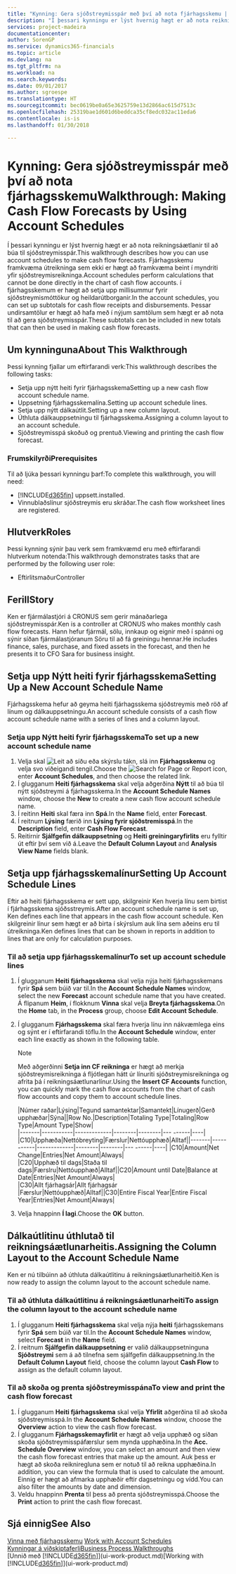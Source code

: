 ```yaml
---
title: "Kynning: Gera sjóðstreymisspár með því að nota fjárhagsskemu | Microsoft Docs"
description: "Í þessari kynningu er lýst hvernig hægt er að nota reikningsáætlanir til að búa til sjóðstreymisspár. Fjárhagsskemu framkvæma útreikninga sem ekki er hægt að framkvæma beint í myndriti yfir sjóðstreymisreikninga. í fjárhagsskemum er hægt að setja upp millisummur fyrir sjóðstreymismóttökur og heildarútborganir. Þessar undirsamtölur er hægt að hafa með í nýjum samtölum sem hægt er að nota til að gera sjóðstreymisspár."
services: project-madeira
documentationcenter: 
author: SorenGP
ms.service: dynamics365-financials
ms.topic: article
ms.devlang: na
ms.tgt_pltfrm: na
ms.workload: na
ms.search.keywords: 
ms.date: 09/01/2017
ms.author: sgroespe
ms.translationtype: HT
ms.sourcegitcommit: bec0619be0a65e3625759e13d2866ac615d7513c
ms.openlocfilehash: 25319bae1d601d6beddca35cf8edc032ac11eda6
ms.contentlocale: is-is
ms.lasthandoff: 01/30/2018

---
```

# <a name="walkthrough-making-cash-flow-forecasts-by-using-account-schedules"></a><span data-ttu-id="34502-106">Kynning: Gera sjóðstreymisspár með því að nota fjárhagsskemu</span><span class="sxs-lookup"><span data-stu-id="34502-106">Walkthrough: Making Cash Flow Forecasts by Using Account Schedules</span></span>
<span data-ttu-id="34502-107">Í þessari kynningu er lýst hvernig hægt er að nota reikningsáætlanir til að búa til sjóðstreymisspár.</span><span class="sxs-lookup"><span data-stu-id="34502-107">This walkthrough describes how you can use account schedules to make cash flow forecasts.</span></span> <span data-ttu-id="34502-108">Fjárhagsskemu framkvæma útreikninga sem ekki er hægt að framkvæma beint í myndriti yfir sjóðstreymisreikninga.</span><span class="sxs-lookup"><span data-stu-id="34502-108">Account schedules perform calculations that cannot be done directly in the chart of cash flow accounts.</span></span> <span data-ttu-id="34502-109">í fjárhagsskemum er hægt að setja upp millisummur fyrir sjóðstreymismóttökur og heildarútborganir.</span><span class="sxs-lookup"><span data-stu-id="34502-109">In the account schedules, you can set up subtotals for cash flow receipts and disbursements.</span></span> <span data-ttu-id="34502-110">Þessar undirsamtölur er hægt að hafa með í nýjum samtölum sem hægt er að nota til að gera sjóðstreymisspár.</span><span class="sxs-lookup"><span data-stu-id="34502-110">These subtotals can be included in new totals that can then be used in making cash flow forecasts.</span></span>  

## <a name="about-this-walkthrough"></a><span data-ttu-id="34502-111">Um kynninguna</span><span class="sxs-lookup"><span data-stu-id="34502-111">About This Walkthrough</span></span>  
<span data-ttu-id="34502-112">Þessi kynning fjallar um eftirfarandi verk:</span><span class="sxs-lookup"><span data-stu-id="34502-112">This walkthrough describes the following tasks:</span></span>  

- <span data-ttu-id="34502-113">Setja upp nýtt heiti fyrir fjárhagsskema</span><span class="sxs-lookup"><span data-stu-id="34502-113">Setting up a new cash flow account schedule name.</span></span>  
- <span data-ttu-id="34502-114">Uppsetning fjárhagsskemalína.</span><span class="sxs-lookup"><span data-stu-id="34502-114">Setting up account schedule lines.</span></span>  
- <span data-ttu-id="34502-115">Setja upp nýtt dálkaútlit.</span><span class="sxs-lookup"><span data-stu-id="34502-115">Setting up a new column layout.</span></span>  
- <span data-ttu-id="34502-116">Úthluta dálkauppsetningu til fjárhagsskema.</span><span class="sxs-lookup"><span data-stu-id="34502-116">Assigning a column layout to an account schedule.</span></span>  
- <span data-ttu-id="34502-117">Sjóðstreymisspá skoðuð og prentuð.</span><span class="sxs-lookup"><span data-stu-id="34502-117">Viewing and printing the cash flow forecast.</span></span>  

### <a name="prerequisites"></a><span data-ttu-id="34502-118">Frumskilyrði</span><span class="sxs-lookup"><span data-stu-id="34502-118">Prerequisites</span></span>  
<span data-ttu-id="34502-119">Til að ljúka þessari kynningu þarf:</span><span class="sxs-lookup"><span data-stu-id="34502-119">To complete this walkthrough, you will need:</span></span>  

- [!INCLUDE[d365fin](includes/d365fin_md.md)] <span data-ttu-id="34502-120"> uppsett.</span><span class="sxs-lookup"><span data-stu-id="34502-120">installed.</span></span>  
- <span data-ttu-id="34502-121">Vinnublaðslínur sjóðstreymis eru skráðar.</span><span class="sxs-lookup"><span data-stu-id="34502-121">The cash flow worksheet lines are registered.</span></span>  

## <a name="roles"></a><span data-ttu-id="34502-122">Hlutverk</span><span class="sxs-lookup"><span data-stu-id="34502-122">Roles</span></span>  
<span data-ttu-id="34502-123">Þessi kynning sýnir þau verk sem framkvæmd eru með eftirfarandi hlutverkum notenda:</span><span class="sxs-lookup"><span data-stu-id="34502-123">This walkthrough demonstrates tasks that are performed by the following user role:</span></span>  

- <span data-ttu-id="34502-124">Eftirlitsmaður</span><span class="sxs-lookup"><span data-stu-id="34502-124">Controller</span></span>  

## <a name="story"></a><span data-ttu-id="34502-125">Ferill</span><span class="sxs-lookup"><span data-stu-id="34502-125">Story</span></span>  
<span data-ttu-id="34502-126">Ken er fjármálastjóri á CRONUS sem gerir mánaðarlega sjóðstreymisspár.</span><span class="sxs-lookup"><span data-stu-id="34502-126">Ken is a controller at CRONUS who makes monthly cash flow forecasts.</span></span> <span data-ttu-id="34502-127">Hann hefur fjármál, sölu, innkaup og eignir með í spánni og sýnir síðan fjármálastjóranum Söru til að fá greiningu hennar.</span><span class="sxs-lookup"><span data-stu-id="34502-127">He includes finance, sales, purchase, and fixed assets in the forecast, and then he presents it to CFO Sara for business insight.</span></span>  

## <a name="setting-up-a-new-account-schedule-name"></a><span data-ttu-id="34502-128">Setja upp Nýtt heiti fyrir fjárhagsskema</span><span class="sxs-lookup"><span data-stu-id="34502-128">Setting Up a New Account Schedule Name</span></span>  
<span data-ttu-id="34502-129">Fjárhagsskema hefur að geyma heiti fjárhagsskema sjóðstreymis með röð af línum og dálkauppsetningu.</span><span class="sxs-lookup"><span data-stu-id="34502-129">An account schedule consists of a cash flow account schedule name with a series of lines and a column layout.</span></span>  

### <a name="to-set-up-a-new-account-schedule-name"></a><span data-ttu-id="34502-130">Setja upp Nýtt heiti fyrir fjárhagsskema</span><span class="sxs-lookup"><span data-stu-id="34502-130">To set up a new account schedule name</span></span>  

1.  <span data-ttu-id="34502-131">Velja skal ![Leit að síðu eða skýrslu](media/ui-search/search_small.png "Leit að síðu eða skýrslu táknið") tákn, slá inn **Fjárhagsskemu** og velja svo viðeigandi tengil.</span><span class="sxs-lookup"><span data-stu-id="34502-131">Choose the ![Search for Page or Report](media/ui-search/search_small.png "Search for Page or Report icon") icon, enter **Account Schedules**, and then choose the related link.</span></span>  
2.  <span data-ttu-id="34502-132">Í glugganum **Heiti fjárhagsskema** skal velja aðgerðina **Nýtt** til að búa til nýtt sjóðstreymi á fjárhagsskema.</span><span class="sxs-lookup"><span data-stu-id="34502-132">In the **Account Schedule Names** window, choose the **New** to create a new cash flow account schedule name.</span></span>  
3.  <span data-ttu-id="34502-133">Í reitinn **Heiti** skal færa inn **Spá**.</span><span class="sxs-lookup"><span data-stu-id="34502-133">In the **Name** field, enter **Forecast**.</span></span>  
4.  <span data-ttu-id="34502-134">Í reitnum **Lýsing** færið inn **Lýsing fyrir sjóðstremisspá**.</span><span class="sxs-lookup"><span data-stu-id="34502-134">In the **Description** field, enter **Cash Flow Forecast**.</span></span>  
5.  <span data-ttu-id="34502-135">Reitirnir **Sjálfgefin dálkauppsetning** og **Heiti greiningaryfirlits** eru fylltir út eftir því sem við á.</span><span class="sxs-lookup"><span data-stu-id="34502-135">Leave the **Default Column Layout** and **Analysis View Name** fields blank.</span></span>  

## <a name="setting-up-account-schedule-lines"></a><span data-ttu-id="34502-136">Setja upp fjárhagsskemalínur</span><span class="sxs-lookup"><span data-stu-id="34502-136">Setting Up Account Schedule Lines</span></span>  
<span data-ttu-id="34502-137">Eftir að heiti fjárhagsskema er sett upp, skilgreinir Ken hverja línu sem birtist í fjárhagsskema sjóðsstreymis.</span><span class="sxs-lookup"><span data-stu-id="34502-137">After an account schedule name is set up, Ken defines each line that appears in the cash flow account schedule.</span></span> <span data-ttu-id="34502-138">Ken skilgreinir línur sem hægt er að birta í skýrslum auk lína sem aðeins eru til útreikninga.</span><span class="sxs-lookup"><span data-stu-id="34502-138">Ken defines lines that can be shown in reports in addition to lines that are only for calculation purposes.</span></span>  

### <a name="to-set-up-account-schedule-lines"></a><span data-ttu-id="34502-139">Til að setja upp fjárhagsskemalínur</span><span class="sxs-lookup"><span data-stu-id="34502-139">To set up account schedule lines</span></span>  

1.  <span data-ttu-id="34502-140">Í glugganum **Heiti fjárhagsskema** skal velja nýja heiti fjárhagsskemans fyrir **Spá** sem búið var til.</span><span class="sxs-lookup"><span data-stu-id="34502-140">In the **Account Schedule Names** window, select the new **Forecast** account schedule name that you have created.</span></span> <span data-ttu-id="34502-141">Á flipanum **Heim**, í flokknum **Vinna** skal velja **Breyta fjárhagsskema**.</span><span class="sxs-lookup"><span data-stu-id="34502-141">On the **Home** tab, in the **Process** group, choose **Edit Account Schedule**.</span></span>  
2.  <span data-ttu-id="34502-142">Í glugganum **Fjárhagsskema** skal færa hverja línu inn nákvæmlega eins og sýnt er í eftirfarandi töflu.</span><span class="sxs-lookup"><span data-stu-id="34502-142">In the **Account Schedule** window, enter each line exactly as shown in the following table.</span></span>  

    > [!NOTE]  
    >  <span data-ttu-id="34502-143">Með aðgerðinni **Setja inn CF reikninga** er hægt að merkja sjóðstreymisreikninga á fljótlegan hátt úr línuriti sjóðstreymisreikninga og afrita þá í reikningsáætlunarlínur.</span><span class="sxs-lookup"><span data-stu-id="34502-143">Using the **Insert CF Accounts** function, you can quickly mark the cash flow accounts from the chart of cash flow accounts and copy them to account schedule lines.</span></span>  

    <span data-ttu-id="34502-144">|Númer raðar|Lýsing|Tegund samantektar|Samantekt|Línugerð|Gerð upphæðar|Sýna|</span><span class="sxs-lookup"><span data-stu-id="34502-144">|Row No.|Description|Totaling Type|Totaling|Row Type|Amount Type|Show|</span></span>  
    <span data-ttu-id="34502-145">|-------|-----------|-------------|--------|--------|---  ------|----| |C10|Upphæða|Nettóbreyting|Færslur|Nettóupphæð|Alltaf|</span><span class="sxs-lookup"><span data-stu-id="34502-145">|-------|-----------|-------------|--------|--------|---  ------|----| |C10|Amount|Net Change|Entries|Net Amount|Always|</span></span>  
    <span data-ttu-id="34502-146">|C20|Upphæð til dags|Staða til dags|Færslru|Nettóupphæð|Alltaf|</span><span class="sxs-lookup"><span data-stu-id="34502-146">|C20|Amount until Date|Balance at Date|Entries|Net Amount|Always|</span></span>  
    <span data-ttu-id="34502-147">|C30|Allt fjárhagsár|Allt fjárhagsár |Færslur|Nettóupphæð|Alltaf|</span><span class="sxs-lookup"><span data-stu-id="34502-147">|C30|Entire Fiscal Year|Entire Fiscal Year|Entries|Net Amount|Always|</span></span>  

4.  <span data-ttu-id="34502-148">Velja hnappinn **Í lagi**.</span><span class="sxs-lookup"><span data-stu-id="34502-148">Choose the **OK** button.</span></span>  

## <a name="assigning-the-column-layout-to-the-account-schedule-name"></a><span data-ttu-id="34502-149">Dálkaútlitinu úthlutað til reikningsáætlunarheitis.</span><span class="sxs-lookup"><span data-stu-id="34502-149">Assigning the Column Layout to the Account Schedule Name</span></span>  
<span data-ttu-id="34502-150">Ken er nú tilbúinn að úthluta dálkaútlitinu á reikningsáætlunarheitið.</span><span class="sxs-lookup"><span data-stu-id="34502-150">Ken is now ready to assign the column layout to the account schedule name.</span></span>  

### <a name="to-assign-the-column-layout-to-the-account-schedule-name"></a><span data-ttu-id="34502-151">Til að úthluta dálkaútlitinu á reikningsáætlunarheiti</span><span class="sxs-lookup"><span data-stu-id="34502-151">To assign the column layout to the account schedule name</span></span>  

1.  <span data-ttu-id="34502-152">Í glugganum **Heiti fjárhagsskema** skal velja nýja **heiti** fjárhagsskemans fyrir **Spá** sem búið var til.</span><span class="sxs-lookup"><span data-stu-id="34502-152">In the **Account Schedule Names** window, select **Forecast** in the **Name** field.</span></span>  
2.  <span data-ttu-id="34502-153">Í reitnum **Sjálfgefin dálkauppsetning** er valið dálkauppsetninguna **Sjóðstreymi** sem á að tilnefna sem sjálfgefin dálkauppsetning.</span><span class="sxs-lookup"><span data-stu-id="34502-153">In the **Default Column Layout** field, choose the column layout **Cash Flow** to assign as the default column layout.</span></span>  

### <a name="to-view-and-print-the-cash-flow-forecast"></a><span data-ttu-id="34502-154">Til að skoða og prenta sjóðstreymisspána</span><span class="sxs-lookup"><span data-stu-id="34502-154">To view and print the cash flow forecast</span></span>  
1.  <span data-ttu-id="34502-155">Í glugganum **Heiti fjárhagsskema** skal velja **Yfirlit** aðgerðina til að skoða sjóðstreymisspá.</span><span class="sxs-lookup"><span data-stu-id="34502-155">In the **Account Schedule Names** window, choose the **Overview** action to view the cash flow forecast.</span></span>  
2.  <span data-ttu-id="34502-156">Í glugganum **Fjárhagsskemayfirlit** er hægt að velja upphæð og síðan skoða sjóðstreymisspáfærslur sem mynda upphæðina.</span><span class="sxs-lookup"><span data-stu-id="34502-156">In the **Acc. Schedule Overview** window, you can select an amount and then view the cash flow forecast entries that make up the amount.</span></span> <span data-ttu-id="34502-157">Auk þess er hægt að skoða reikniregluna sem er notuð til að reikna upphæðina.</span><span class="sxs-lookup"><span data-stu-id="34502-157">In addition, you can view the formula that is used to calculate the amount.</span></span> <span data-ttu-id="34502-158">Einnig er hægt að afmarka upphæðir eftir dagsetningu og vídd.</span><span class="sxs-lookup"><span data-stu-id="34502-158">You can also filter the amounts by date and dimension.</span></span>  
3.  <span data-ttu-id="34502-159">Veldu hnappinn **Prenta** til þess að prenta sjóðstreymisspá.</span><span class="sxs-lookup"><span data-stu-id="34502-159">Choose the **Print** action to print the cash flow forecast.</span></span>  

## <a name="see-also"></a><span data-ttu-id="34502-160">Sjá einnig</span><span class="sxs-lookup"><span data-stu-id="34502-160">See Also</span></span>  
 <span data-ttu-id="34502-161">[Vinna með fjárhagsskemu](bi-how-work-account-schedule.md) </span><span class="sxs-lookup"><span data-stu-id="34502-161">[Work with Account Schedules](bi-how-work-account-schedule.md) </span></span>  
 [<span data-ttu-id="34502-162">Kynningar á viðskiptaferli</span><span class="sxs-lookup"><span data-stu-id="34502-162">Business Process Walkthroughs</span></span>](walkthrough-business-process-walkthroughs.md)  
 <span data-ttu-id="34502-163">[Unnið með [!INCLUDE[d365fin](includes/d365fin_md.md)]](ui-work-product.md)</span><span class="sxs-lookup"><span data-stu-id="34502-163">[Working with [!INCLUDE[d365fin](includes/d365fin_md.md)]](ui-work-product.md)</span></span>

